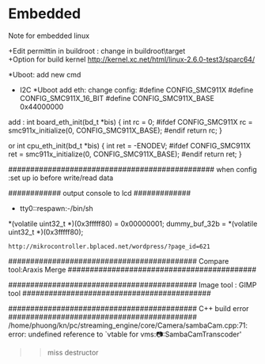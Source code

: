 Embedded
========

Note for embedded linux

+Edit permittin in buildroot : change in buildroot\target\
+Option for build kernel http://kernel.xc.net/html/linux-2.6.0-test3/sparc64/



*Uboot: add new cmd
+ I2C
*Uboot add eth:
change config:
#define CONFIG_SMC911X
#define CONFIG_SMC911X_16_BIT
#define CONFIG_SMC911X_BASE		0x44000000

add :
int board_eth_init(bd_t *bis)
{
	int rc = 0;
#ifdef CONFIG_SMC911X
	rc = smc911x_initialize(0, CONFIG_SMC911X_BASE);
#endif
	return rc;
}

or 
int cpu_eth_init(bd_t *bis)
{
	int ret = -ENODEV;
#ifdef CONFIG_SMC911X
	ret = smc911x_initialize(0, CONFIG_SMC911X_BASE);
#endif
	return ret;
}


###############################################
when config :set up io before write/read data


############ output console to lcd  #############
  + tty0::respawn:-/bin/sh

 *(volatile uint32_t *)(0x3fffff80) = 0x00000001;
    dummy_buf_32b = *(volatile uint32_t *)(0x3fffff80);
    
    http://mikrocontroller.bplaced.net/wordpress/?page_id=621
    
###########################################
Compare tool:Araxis Merge
###########################################

###########################################
Image tool : GIMP tool
###########################################

###########################################
C++ build error
###########################################
/home/phuong/kn/pc/streaming_engine/core/Camera/sambaCam.cpp:71: error: undefined reference to `vtable for vms::camera::SambaCamTranscoder'
>> miss destructor
